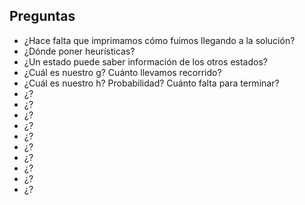 ## Preguntas

* ¿Hace falta que imprimamos cómo fuimos llegando a la solución?
* ¿Dónde poner heurísticas?
* ¿Un estado puede saber información de los otros estados?
* ¿Cuál es nuestro g? Cuánto llevamos recorrido?
* ¿Cuál es nuestro h? Probabilidad? Cuánto falta para terminar?
* ¿?
* ¿?
* ¿?
* ¿?
* ¿?
* ¿?
* ¿?
* ¿?
* ¿?
* ¿?
